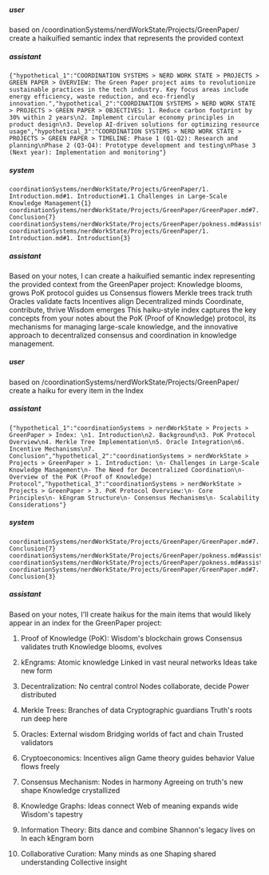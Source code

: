 ##### user
based on /coordinationSystems/nerdWorkState/Projects/GreenPaper/ create a haikuified semantic index that represents the provided context

##### assistant
```lookup
{"hypothetical_1":"COORDINATION SYSTEMS > NERD WORK STATE > PROJECTS > GREEN PAPER > OVERVIEW: The Green Paper project aims to revolutionize sustainable practices in the tech industry. Key focus areas include energy efficiency, waste reduction, and eco-friendly innovation.","hypothetical_2":"COORDINATION SYSTEMS > NERD WORK STATE > PROJECTS > GREEN PAPER > OBJECTIVES: 1. Reduce carbon footprint by 30% within 2 years\n2. Implement circular economy principles in product design\n3. Develop AI-driven solutions for optimizing resource usage","hypothetical_3":"COORDINATION SYSTEMS > NERD WORK STATE > PROJECTS > GREEN PAPER > TIMELINE: Phase 1 (Q1-Q2): Research and planning\nPhase 2 (Q3-Q4): Prototype development and testing\nPhase 3 (Next year): Implementation and monitoring"}
```

##### system
```sc-context
coordinationSystems/nerdWorkState/Projects/GreenPaper/1. Introduction.md#1. Introduction#1.1 Challenges in Large-Scale Knowledge Management{1}
coordinationSystems/nerdWorkState/Projects/GreenPaper/GreenPaper.md#7. Conclusion{7}
coordinationSystems/nerdWorkState/Projects/GreenPaper/pokness.md#assistant{51}
coordinationSystems/nerdWorkState/Projects/GreenPaper/1. Introduction.md#1. Introduction{3}
```

##### assistant
Based on your notes, I can create a haikuified semantic index representing the provided context from the GreenPaper project:
Knowledge blooms, grows
PoK protocol guides us
Consensus flowers
Merkle trees track truth
Oracles validate facts
Incentives align
Decentralized minds
Coordinate, contribute, thrive
Wisdom emerges
This haiku-style index captures the key concepts from your notes about the PoK (Proof of Knowledge) protocol, its mechanisms for managing large-scale knowledge, and the innovative approach to decentralized consensus and coordination in knowledge management.

##### user
based on /coordinationSystems/nerdWorkState/Projects/GreenPaper/ create a haiku for every item in the Index

##### assistant
```lookup
{"hypothetical_1":"coordinationSystems > nerdWorkState > Projects > GreenPaper > Index: \n1. Introduction\n2. Background\n3. PoK Protocol Overview\n4. Merkle Tree Implementation\n5. Oracle Integration\n6. Incentive Mechanisms\n7. Conclusion","hypothetical_2":"coordinationSystems > nerdWorkState > Projects > GreenPaper > 1. Introduction: \n- Challenges in Large-Scale Knowledge Management\n- The Need for Decentralized Coordination\n- Overview of the PoK (Proof of Knowledge) Protocol","hypothetical_3":"coordinationSystems > nerdWorkState > Projects > GreenPaper > 3. PoK Protocol Overview:\n- Core Principles\n- kEngram Structure\n- Consensus Mechanisms\n- Scalability Considerations"}
```

##### system
```sc-context
coordinationSystems/nerdWorkState/Projects/GreenPaper/GreenPaper.md#7. Conclusion{7}
coordinationSystems/nerdWorkState/Projects/GreenPaper/pokness.md#assistant{72}
coordinationSystems/nerdWorkState/Projects/GreenPaper/pokness.md#assistant{74}
coordinationSystems/nerdWorkState/Projects/GreenPaper/GreenPaper.md#7. Conclusion{3}
```

##### assistant
Based on your notes, I'll create haikus for the main items that would likely appear in an index for the GreenPaper project:

1. Proof of Knowledge (PoK):
   Wisdom's blockchain grows
   Consensus validates truth
   Knowledge blooms, evolves

2. kEngrams:
   Atomic knowledge
   Linked in vast neural networks
   Ideas take new form

3. Decentralization:
   No central control
   Nodes collaborate, decide
   Power distributed

4. Merkle Trees:
   Branches of data
   Cryptographic guardians
   Truth's roots run deep here

5. Oracles:
   External wisdom
   Bridging worlds of fact and chain
   Trusted validators

6. Cryptoeconomics:
   Incentives align
   Game theory guides behavior
   Value flows freely

7. Consensus Mechanism:
   Nodes in harmony
   Agreeing on truth's new shape
   Knowledge crystallized

8. Knowledge Graphs:
   Ideas connect
   Web of meaning expands wide
   Wisdom's tapestry

9. Information Theory:
   Bits dance and combine
   Shannon's legacy lives on
   In each kEngram born

10. Collaborative Curation:
    Many minds as one
    Shaping shared understanding
    Collective insight